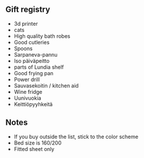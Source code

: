 ## Gift registry

- 3d printer
- cats
- High quality bath robes
- Good cutleries
- Spoons
- Sarpaneva-pannu
- Iso päiväpeitto
- parts of Lundia shelf
- Good frying pan
- Power drill
- Sauvasekoitin / kitchen aid
- Wine fridge
- Uunivuokia
- Keittiöpyyhkeitä

## Notes

- If you buy outside the list, stick to the color scheme
- Bed size is 160/200
- Fitted sheet only

